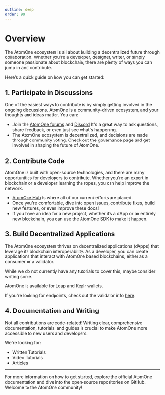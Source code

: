 ```yaml
---
outline: deep
order: 99
---
```


# Overview

The AtomOne ecosystem is all about building a decentralized future through collaboration. Whether you're a developer, designer, writer, or simply someone passionate about blockchain, there are plenty of ways you can jump in and contribute. 

Here’s a quick guide on how you can get started:

## 1. Participate in Discussions

One of the easiest ways to contribute is by simply getting involved in the ongoing discussions. AtomOne is a community-driven ecosystem, and your thoughts and ideas matter. You can:

- Join the [AtomOne forums](https://commonwealth.im/atomone) and [Discord](https://discord.com/invite/atomone) It's a great way to ask questions, share feedback, or even just see what's happening.
- The AtomOne ecosystem is decentralized, and decisions are made through community voting. Check out the [governance page](https://gov.atom.one/) and get involved in shaping the future of AtomOne.


## 2. Contribute Code

AtomOne is built with open-source technologies, and there are many opportunities for developers to contribute. Whether you’re an expert in blockchain or a developer learning the ropes, you can help improve the network.

- [AtomOne Hub](https://github.com/atomone-hub) is where all of our current efforts are placed.
- Once you're comfortable, dive into open issues, contribute fixes, build new features, or even improve these docs!
- If you have an idea for a new project, whether it’s a dApp or an entirely new blockchain, you can use the AtomOne SDK to make it happen.

## 3. Build Decentralized Applications

The AtomOne ecosystem thrives on decentralized applications (dApps) that leverage its blockchain interoperability. As a developer, you can create applications that interact with AtomOne based blockchains, either as a consumer or a validator.

While we do not currently have any tutorials to cover this, maybe consider writing some.

AtomOne is available for Leap and Keplr wallets.

If you're looking for endpoints, check out the validator info [here](https://github.com/atomone-hub/atomone-validator-community/pulls).

## 4. Documentation and Writing

Not all contributions are code-related! Writing clear, comprehensive documentation, tutorials, and guides is crucial to make AtomOne more accessible to new users and developers.

We're looking for:

- Written Tutorials
- Video Tutorials
- Articles

---

For more information on how to get started, explore the official AtomOne documentation and dive into the open-source repositories on GitHub. Welcome to the AtomOne community!